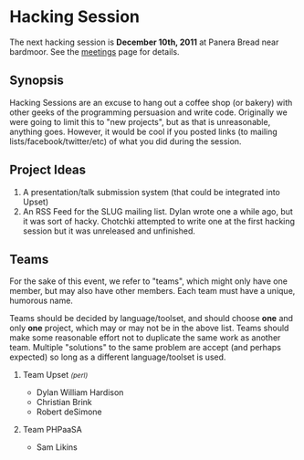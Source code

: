 <a name="top"></a>
# Hacking Session

The next hacking session is **December 10th, 2011** at Panera Bread near
bardmoor. See the [meetings][] page for details.


<a name="synopsis"></a>
## Synopsis

Hacking Sessions are an excuse to hang out a coffee shop (or bakery)
with other geeks of the programming persuasion and write code.
Originally we were going to limit this to "new projects", but as that is
unreasonable, anything goes. However, it would be cool if you posted
links (to mailing lists/facebook/twitter/etc) of what you did during the
session.


<a name="ideas"></a>
## Project Ideas

1.  A presentation/talk submission system (that could be integrated into
    Upset)
2.  An RSS Feed for the SLUG mailing list. Dylan wrote one a while ago,
    but it was sort of hacky. Chotchki attempted to write one at the
    first hacking session but it was unreleased and unfinished.


<a name="teams"></a>
## Teams

For the sake of this event, we refer to "teams", which might only have
one member, but may also have other members. Each team must have a
unique, humorous name.

Teams should be decided by language/toolset, and should choose **one**
and only **one** project, which may or may not be in the above list.
Teams should make some reasonable effort not to duplicate the same work
as another team. Multiple "solutions" to the same problem are accept
(and perhaps expected) so long as a different language/toolset is used.

1.  Team Upset <small>*(perl)*</small>
    -   Dylan William Hardison
    -   Christian Brink
    -   Robert deSimone

2.  Team PHPaaSA
    -   Sam Likins

[meetings]: /pages/meetings.html